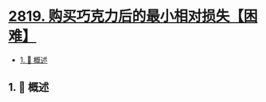 # [2819. 购买巧克力后的最小相对损失【困难】](https://github.com/tnotesjs/TNotes.leetcode/tree/main/notes/2819.%20%E8%B4%AD%E4%B9%B0%E5%B7%A7%E5%85%8B%E5%8A%9B%E5%90%8E%E7%9A%84%E6%9C%80%E5%B0%8F%E7%9B%B8%E5%AF%B9%E6%8D%9F%E5%A4%B1%E3%80%90%E5%9B%B0%E9%9A%BE%E3%80%91)

<!-- region:toc -->

- [1. 📝 概述](#1--概述)

<!-- endregion:toc -->

## 1. 📝 概述
